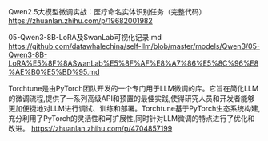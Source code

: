 

Qwen2.5大模型微调实战：医疗命名实体识别任务（完整代码）
https://zhuanlan.zhihu.com/p/19682001982

05-Qwen3-8B-LoRA及SwanLab可视化记录.md
https://github.com/datawhalechina/self-llm/blob/master/models/Qwen3/05-Qwen3-8B-LoRA%E5%8F%8ASwanLab%E5%8F%AF%E8%A7%86%E5%8C%96%E8%AE%B0%E5%BD%95.md


Torchtune是由PyTorch团队开发的一个专门用于LLM微调的库。它旨在简化LLM的微调流程,提供了一系列高级API和预置的最佳实践,使得研究人员和开发者能够更加便捷地对LLM进行调试、训练和部署。Torchtune基于PyTorch生态系统构建,充分利用了PyTorch的灵活性和可扩展性,同时针对LLM微调的特点进行了优化和改进。
https://zhuanlan.zhihu.com/p/4704857199